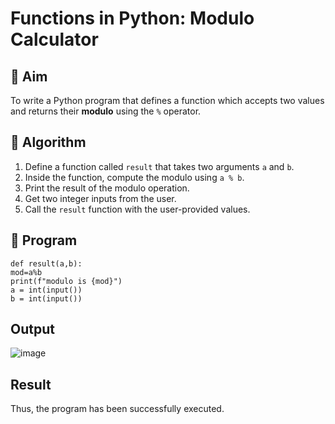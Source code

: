 # Functions in Python: Modulo Calculator

## 🎯 Aim
To write a Python program that defines a function which accepts two values and returns their **modulo** using the `%` operator.

## 🧠 Algorithm
1. Define a function called `result` that takes two arguments `a` and `b`.
2. Inside the function, compute the modulo using `a % b`.
3. Print the result of the modulo operation.
4. Get two integer inputs from the user.
5. Call the `result` function with the user-provided values.

## 🧾 Program
```
def result(a,b): 
mod=a%b 
print(f"modulo is {mod}") 
a = int(input()) 
b = int(input())
```
## Output
![image](https://github.com/user-attachments/assets/1f6b8ff8-89d3-4097-aaf9-18e3c03bbff4)

## Result
Thus, the program has been successfully executed. 
